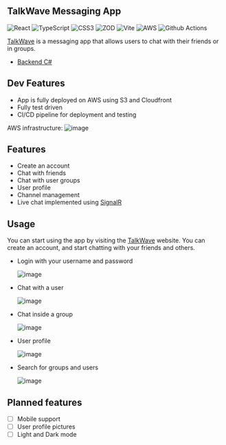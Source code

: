 ## TalkWave Messaging App 
![React](https://img.shields.io/badge/react-%2320232a.svg?style=for-the-badge&logo=react&logoColor=%2361DAFB) ![TypeScript](https://img.shields.io/badge/typescript-%23007ACC.svg?style=for-the-badge&logo=typescript&logoColor=white) ![CSS3](https://img.shields.io/badge/CSS3-1572B6?style=for-the-badge&logo=css3&logoColor=white) ![ZOD](https://img.shields.io/badge/Zod-000000?style=for-the-badge&logo=zod&logoColor=3068B7) ![Vite](https://img.shields.io/badge/Vite-B73BFE?style=for-the-badge&logo=vite&logoColor=FFD62E) ![AWS](https://img.shields.io/badge/Amazon_AWS-FF9900?style=for-the-badge&logo=amazonaws&logoColor=white) ![Github Actions](https://img.shields.io/badge/GitHub_Actions-2088FF?style=for-the-badge&logo=github-actions&logoColor=white)

[TalkWave](https://talkwaveapp.com/) is a messaging app that allows users to chat with their friends or in groups. 

- [Backend C#](https://github.com/Gabefire/TalkWaveApi)

## Dev Features
- App is fully deployed on AWS using S3 and Cloudfront
- Fully test driven
- CI/CD pipeline for deployment and testing

AWS infrastructure:
![image](https://github.com/user-attachments/assets/e07276f5-cc96-4863-b97a-05b48f63b42a)

## Features
- Create an account
- Chat with friends
- Chat with user groups
- User profile
- Channel management
- Live chat implemented using [SignalR](https://dotnet.microsoft.com/en-us/apps/aspnet/signalr)


## Usage
You can start using the app by visiting the [TalkWave](https://talkwaveapp.com/) website. You can create an account, and start chatting with your friends and others.

- Login with your username and password

  ![image](https://github.com/user-attachments/assets/de4c62f8-9a62-48a9-a974-d986f2391207)


- Chat with a user
  
  ![image](https://github.com/user-attachments/assets/1072b2bd-e8b7-41de-9edc-c229b63ff06a)

- Chat inside a group
      
  ![image](https://github.com/user-attachments/assets/559d0722-4f84-4933-8d9c-6af309490292)


- User profile

  ![image](https://github.com/user-attachments/assets/354c021e-88e2-4de4-80bb-0a690c199d8e)

- Search for groups and users
  
  ![image](https://github.com/user-attachments/assets/a37ff62c-83ca-4e76-88fd-38c166cbb40f)

## Planned features
- [ ] Mobile support
- [ ] User profile pictures
- [ ] Light and Dark mode
